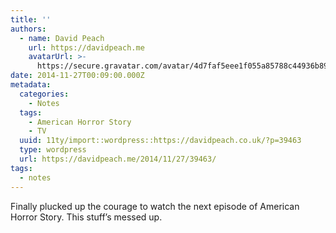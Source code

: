 ```yaml
---
title: ''
authors:
  - name: David Peach
    url: https://davidpeach.me
    avatarUrl: >-
      https://secure.gravatar.com/avatar/4d7faf5eee1f055a85788c44936b8995eaab6dfb004e7854ec747ccb272e91ee?s=96&d=mm&r=g
date: 2014-11-27T00:09:00.000Z
metadata:
  categories:
    - Notes
  tags:
    - American Horror Story
    - TV
  uuid: 11ty/import::wordpress::https://davidpeach.co.uk/?p=39463
  type: wordpress
  url: https://davidpeach.me/2014/11/27/39463/
tags:
  - notes
---
```

Finally plucked up the courage to watch the next episode of American Horror Story. This stuff’s messed up.
